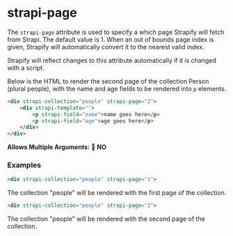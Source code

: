# strapi-page

The `strapi-page` attribute is used to specify a which page Strapify will fetch from Strapi. The default value is 1. When an out of bounds page index is given, Strapify will automatically convert it to the nearest valid index.

Strapify will reflect changes to this attribute automatically if it is changed with a script.

Below is the HTML to render the second page of the collection Person (plural people), with the name and age fields to be rendered into `p` elements.

```html
<div strapi-collection="people" strapi-page="2">
	<div strapi-template="">
		<p strapi-field="name">name goes here</p>
		<p strapi-field="age">age goes here</p>
	</div>
</div>
```

**Allows Multiple Arguments:** 🚫 **NO**

### Examples

```html
<div strapi-collection="people" strapi-page="1">
```

The collection "people" will be rendered with the first page of the collection.

```html
<div strapi-collection="people" strapi-page="2">
```

The collection "people" will be rendered with the second page of the collection.